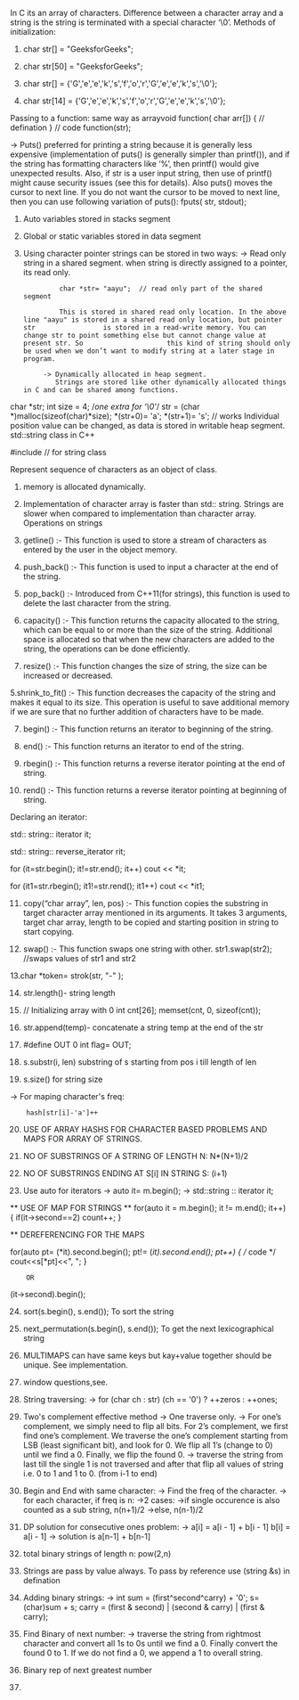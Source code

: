 In C its an array of characters. Difference between a character array and a string is the string is terminated with a special character ‘\0’.
Methods of initialization:

1. char str[] = "GeeksforGeeks";

2. char str[50] = "GeeksforGeeks";

3. char str[] = {'G','e','e','k','s','f','o','r','G','e','e','k','s','\0'};

4. char str[14] = {'G','e','e','k','s','f','o','r','G','e','e','k','s','\0'};


Passing to a function: same way as arrayvoid function( char arr[])
{
     // defination
}
// code
function(str);

->  Puts() preferred for printing a string because it is generally less expensive (implementation of puts() is generally simpler than printf()), and if the string has formatting characters like ‘%’, then printf() would give unexpected results. Also, if str is a user input string, then use of printf() might cause security issues (see this for details).
Also puts() moves the cursor to next line. If you do not want the cursor to be moved to next line, then you can use following variation of puts():  fputs( str, stdout);

1. Auto variables stored in stacks segment
2. Global or static variables stored in data segment
3. Using character pointer strings can be stored in two ways:
             -> Read only string in a shared segment.
                when string is directly assigned to a pointer, its read only. 

                char *str= "aayu";  // read only part of the shared segment
              
                This is stored in shared read only location. In the above line "aayu" is stored in a shared read only location, but pointer str                 is stored in a read-write memory. You can change str to point something else but cannot change value at present str. So                     this kind of string should only be used when we don’t want to modify string at a later stage in program.
         
            -> Dynamically allocated in heap segment.
               Strings are stored like other dynamically allocated things in C and can be shared among functions.
              
char *str;
int size = 4; /*one extra for ‘\0’*/
str = (char *)malloc(sizeof(char)*size);
*(str+0)= 'a';
*(str+1)= 's';  // works
Individual position value can be changed, as data is stored in writable heap segment.
std::string class in C++

#include<string> // for string class

Represent sequence of characters as an object of class.
1. memory is allocated dynamically.
2. Implementation of character array is faster than std:: string. Strings are slower when compared to implementation than character array.
Operations on strings

1. getline() :- This function is used to store a stream of characters as entered by the user in the object memory.

2. push_back() :- This function is used to input a character at the end of the string.

3. pop_back() :- Introduced from C++11(for strings), this function is used to delete the last character from the string.

3. capacity() :- This function returns the capacity allocated to the string, which can be equal to or more than the size of the string. Additional space is allocated so that when the new characters are added to the string, the operations can be done efficiently.

4. resize() :- This function changes the size of string, the size can be increased or decreased.

5.shrink_to_fit() :- This function decreases the capacity of the string and makes it equal to its size. This operation is useful to save additional memory if we are sure that no further addition of characters have to be made.

7. begin() :- This function returns an iterator to beginning of the string.

8. end() :- This function returns an iterator to end of the string.

9. rbegin() :- This function returns a reverse iterator pointing at the end of string.

10. rend() :- This function returns a reverse iterator pointing at beginning of string.

Declaring an iterator:

std:: string:: iterator it;

std:: string:: reverse_iterator rit;

for (it=str.begin(); it!=str.end(); it++)
    cout << *it;

for (it1=str.rbegin(); it1!=str.rend(); it1++)
    cout << *it1;

11. copy(“char array”, len, pos) :- This function copies the substring in target character array mentioned in its arguments. It takes 3 arguments, target char array, length to be copied and starting position in string to start copying.

12. swap() :- This function swaps one string with other.
    str1.swap(str2);  //swaps values of str1 and str2

13.char *token= strok(str,  "-" );

14. str.length()- string length

15.  // Initializing array with 0
     int cnt[26];
     memset(cnt, 0, sizeof(cnt));

16. str.append(temp)- concatenate a string temp at the end of the str

17. #define OUT 0
    int flag= OUT;

18. s.substr(i, len)  substring of s starting from pos i till length of len

19. s.size() for string size

-> For maping character's freq:
    
        hash[str[i]-'a']++

20. USE OF ARRAY HASHS FOR CHARACTER BASED PROBLEMS AND MAPS FOR ARRAY OF STRINGS.

21. NO OF SUBSTRINGS OF A STRING OF LENGTH N: N*(N+1)/2

22. NO OF SUBSTRINGS ENDING AT S[i] IN STRING S: (i+1)

23. Use auto for iterators
    -> auto it= m.begin();
    -> std::string :: iterator it;

** USE OF MAP FOR STRINGS **
for(auto it = m.begin(); it != m.end(); it++)
    {
        if(it->second==2)
            count++;
    }
 
 
 ** DEREFERENCING FOR THE MAPS

  for(auto pt= (*it).second.begin(); pt!= (*it).second.end(); pt++)
        {
            /* code */
            cout<<s[*pt]<<", ";
        }

        OR
 
  (it->second).begin();

24. sort(s.begin(), s.end()); To sort the string

25. next_permutation(s.begin(), s.end()); To get the next lexicographical string 

26. MULTIMAPS can have same keys but kay+value together should be unique. See implementation.

27. window questions,see.

28. String traversing:
    -> for (char ch : str)
        (ch == '0') ? ++zeros : ++ones;

29. Two's complement effective method
    -> One traverse only.
    -> For one’s complement, we simply need to flip all bits. For 2’s complement, we first find one’s complement. We          traverse the one’s complement starting from LSB (least significant bit), and look for 0. We flip all 1’s (change      to 0) until we find a 0. Finally, we flip the found 0.
    -> traverse the string from last till the single 1 is not traversed and after that flip all values of string i.e. 0      to 1 and 1 to 0. (from i-1 to end)

30. Begin and End with same character:
    -> Find the freq of the character.
    -> for each character, if freq is n:
    ->2 cases:
        ->if single occurence is also counted as a sub string, n(n+1)/2
        ->else, n(n-1)/2

31. DP solution for consecutive  ones problem:
    -> a[i] = a[i - 1] + b[i - 1]
       b[i] = a[i - 1] 
    -> solution is a[n-1] + b[n-1]

32. total binary strings of length n: pow(2,n)

33. Strings are pass by value always. To pass by reference use  (string &s) in defination

34. Adding binary strings:
    ->  int sum = (first^second^carry) + '0';
        s= (char)sum + s;
        carry = (first & second) | (second & carry) | (first & carry); 

35. Find Binary of next number:
    -> traverse the string from rightmost character and convert all 1s to 0s until we find a 0. Finally convert the found    0 to 1. If we do not find a 0, we append a 1 to overall string.

36. Binary rep of next greatest number

37. 